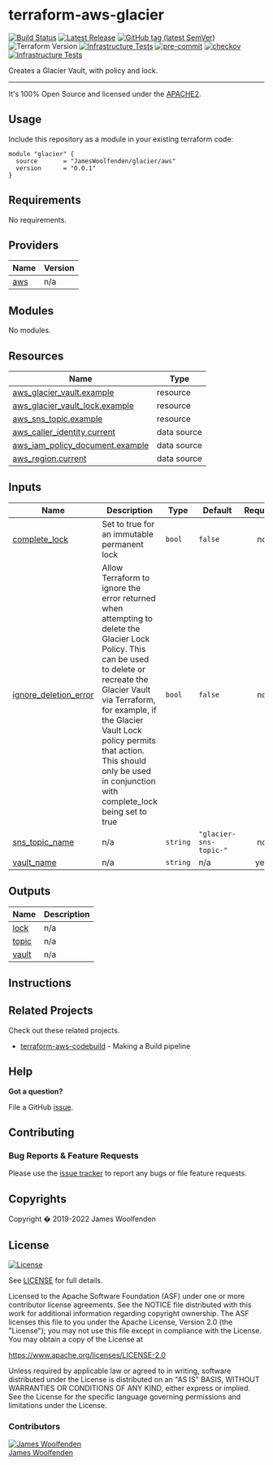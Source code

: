 # terraform-aws-glacier

[![Build Status](https://github.com/JamesWoolfenden/terraform-aws-glacier/workflows/Verify%20and%20Bump/badge.svg?branch=master)](https://github.com/JamesWoolfenden/terraform-aws-glacier)
[![Latest Release](https://img.shields.io/github/release/JamesWoolfenden/terraform-aws-glacier.svg)](https://github.com/JamesWoolfenden/terraform-aws-glacier/releases/latest)
[![GitHub tag (latest SemVer)](https://img.shields.io/github/tag/JamesWoolfenden/terraform-aws-glacier.svg?label=latest)](https://github.com/JamesWoolfenden/terraform-aws-glacier/releases/latest)
![Terraform Version](https://img.shields.io/badge/tf-%3E%3D0.14.0-blue.svg)
[![Infrastructure Tests](https://www.bridgecrew.cloud/badges/github/JamesWoolfenden/terraform-aws-glacier/cis_aws)](https://www.bridgecrew.cloud/link/badge?vcs=github&fullRepo=JamesWoolfenden%2Fterraform-aws-glacier&benchmark=CIS+AWS+V1.2)
[![pre-commit](https://img.shields.io/badge/pre--commit-enabled-brightgreen?logo=pre-commit&logoColor=white)](https://github.com/pre-commit/pre-commit)
[![checkov](https://img.shields.io/badge/checkov-verified-brightgreen)](https://www.checkov.io/)
[![Infrastructure Tests](https://www.bridgecrew.cloud/badges/github/jameswoolfenden/terraform-aws-glacier/general)](https://www.bridgecrew.cloud/link/badge?vcs=github&fullRepo=JamesWoolfenden%2Fterraform-aws-glacier&benchmark=INFRASTRUCTURE+SECURITY)

Creates a Glacier Vault, with policy and lock.

---

It's 100% Open Source and licensed under the [APACHE2](LICENSE).

## Usage

Include this repository as a module in your existing terraform code:

```hcl
module "glacier" {
  source       = "JamesWoolfenden/glacier/aws"
  version      = "0.0.1"
}
```

<!-- BEGINNING OF PRE-COMMIT-TERRAFORM DOCS HOOK -->
## Requirements

No requirements.

## Providers

| Name | Version |
|------|---------|
| <a name="provider_aws"></a> [aws](#provider\_aws) | n/a |

## Modules

No modules.

## Resources

| Name | Type |
|------|------|
| [aws_glacier_vault.example](https://registry.terraform.io/providers/hashicorp/aws/latest/docs/resources/glacier_vault) | resource |
| [aws_glacier_vault_lock.example](https://registry.terraform.io/providers/hashicorp/aws/latest/docs/resources/glacier_vault_lock) | resource |
| [aws_sns_topic.example](https://registry.terraform.io/providers/hashicorp/aws/latest/docs/resources/sns_topic) | resource |
| [aws_caller_identity.current](https://registry.terraform.io/providers/hashicorp/aws/latest/docs/data-sources/caller_identity) | data source |
| [aws_iam_policy_document.example](https://registry.terraform.io/providers/hashicorp/aws/latest/docs/data-sources/iam_policy_document) | data source |
| [aws_region.current](https://registry.terraform.io/providers/hashicorp/aws/latest/docs/data-sources/region) | data source |

## Inputs

| Name | Description | Type | Default | Required |
|------|-------------|------|---------|:--------:|
| <a name="input_complete_lock"></a> [complete\_lock](#input\_complete\_lock) | Set to true for an immutable permanent lock | `bool` | `false` | no |
| <a name="input_ignore_deletion_error"></a> [ignore\_deletion\_error](#input\_ignore\_deletion\_error) | Allow Terraform to ignore the error returned when attempting to delete the Glacier Lock Policy. This can be used to delete or recreate the Glacier Vault via Terraform, for example, if the Glacier Vault Lock policy permits that action. This should only be used in conjunction with complete\_lock being set to true | `bool` | `false` | no |
| <a name="input_sns_topic_name"></a> [sns\_topic\_name](#input\_sns\_topic\_name) | n/a | `string` | `"glacier-sns-topic-"` | no |
| <a name="input_vault_name"></a> [vault\_name](#input\_vault\_name) | n/a | `string` | n/a | yes |

## Outputs

| Name | Description |
|------|-------------|
| <a name="output_lock"></a> [lock](#output\_lock) | n/a |
| <a name="output_topic"></a> [topic](#output\_topic) | n/a |
| <a name="output_vault"></a> [vault](#output\_vault) | n/a |
<!-- END OF PRE-COMMIT-TERRAFORM DOCS HOOK -->

## Instructions

## Related Projects

Check out these related projects.

- [terraform-aws-codebuild](https://github.com/jameswoolfenden/terraform-aws-codebuild) - Making a Build pipeline

## Help

**Got a question?**

File a GitHub [issue](https://github.com/jameswoolfenden/terraform-aws-glacier/issues).

## Contributing

### Bug Reports & Feature Requests

Please use the [issue tracker](https://github.com/jameswoolfenden/terraform-aws-glacier/issues) to report any bugs or file feature requests.

## Copyrights

Copyright � 2019-2022 James Woolfenden

## License

[![License](https://img.shields.io/badge/License-Apache%202.0-blue.svg)](https://opensource.org/licenses/Apache-2.0)

See [LICENSE](LICENSE) for full details.

Licensed to the Apache Software Foundation (ASF) under one
or more contributor license agreements. See the NOTICE file
distributed with this work for additional information
regarding copyright ownership. The ASF licenses this file
to you under the Apache License, Version 2.0 (the
"License"); you may not use this file except in compliance
with the License. You may obtain a copy of the License at

<https://www.apache.org/licenses/LICENSE-2.0>

Unless required by applicable law or agreed to in writing,
software distributed under the License is distributed on an
"AS IS" BASIS, WITHOUT WARRANTIES OR CONDITIONS OF ANY
KIND, either express or implied. See the License for the
specific language governing permissions and limitations
under the License.

### Contributors

[![James Woolfenden][jameswoolfenden_avatar]][jameswoolfenden_homepage]<br/>[James Woolfenden][jameswoolfenden_homepage]

[jameswoolfenden_homepage]: https://github.com/jameswoolfenden
[jameswoolfenden_avatar]: https://github.com/jameswoolfenden.png?size=150
[github]: https://github.com/jameswoolfenden
[linkedin]: https://www.linkedin.com/in/jameswoolfenden/
[twitter]: https://twitter.com/JimWoolfenden
[share_twitter]: https://twitter.com/intent/tweet/?text=terraform-aws-glacier&url=https://github.com/jameswoolfenden/terraform-aws-glacier
[share_linkedin]: https://www.linkedin.com/shareArticle?mini=true&title=terraform-aws-glacier&url=https://github.com/jameswoolfenden/terraform-aws-glacier
[share_reddit]: https://reddit.com/submit/?url=https://github.com/jameswoolfenden/terraform-aws-glacier
[share_facebook]: https://facebook.com/sharer/sharer.php?u=https://github.com/jameswoolfenden/terraform-aws-glacier
[share_email]: mailto:?subject=terraform-aws-glacier&body=https://github.com/jameswoolfenden/terraform-aws-glacier
